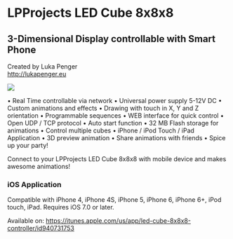 # LPProjects LED Cube 8x8x8
## 3-Dimensional Display controllable with Smart Phone

Created by Luka Penger<br />
http://lukapenger.eu

[![](image.png)](image.png)

• Real Time controllable via network
• Universal power supply 5-12V DC
• Custom animations and effects
• Drawing with touch in X, Y and Z orientation
• Programmable sequences
• WEB interface for quick control
• Open UDP / TCP protocol
• Auto start function
• 32 MB Flash storage for animations
• Control multiple cubes
• iPhone / iPod Touch / iPad Application
• 3D preview animation
• Share animations with friends
• Spice up your party!

Connect to your LPProjects LED Cube 8x8x8 with mobile device and makes awesome animations!

### iOS Application

Compatible with iPhone 4, iPhone 4S, iPhone 5, iPhone 6, iPhone 6+, iPod touch, iPad. Requires iOS 7.0 or later.

Available on: https://itunes.apple.com/us/app/led-cube-8x8x8-controller/id940731753
